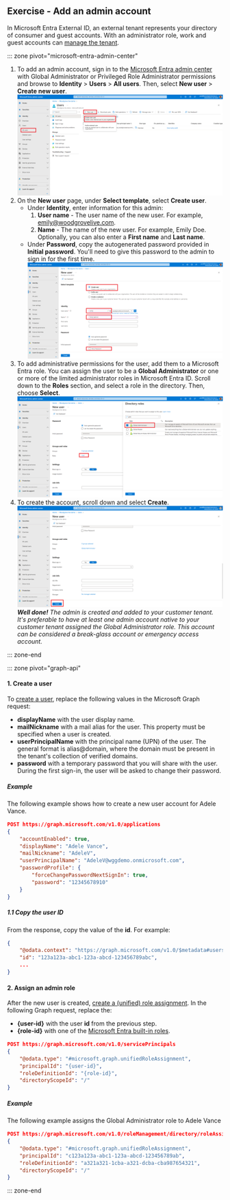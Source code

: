 ## Exercise - Add an admin account

In Microsoft Entra External ID, an external tenant represents your directory of consumer and guest accounts. With an administrator role, work and guest accounts can [manage the tenant](/entra/external-id/customers/quickstart-tenant-setup).

::: zone pivot="microsoft-entra-admin-center"

1. To add an admin account, sign in to the [Microsoft Entra admin center](https://entra.microsoft.com/) with Global Administrator or Privileged Role Administrator permissions and browse to **Identity** > **Users** > **All users**. Then, select **New user** > **Create new user**.
    ![alt text](../media/add-an-admin-account/1.png)
1. On the **New user** page, under **Select template**, select **Create user**. 
    - Under **Identity**, enter information for this admin: 
        1. **User name** - The user name of the new user. For example, emily@woodgrovelive.com. 
        1. **Name** - The name of the new user. For example, Emily Doe. Optionally, you can also enter a **First name** and **Last name**.
    -  Under **Password**, copy the autogenerated password provided in **Initial password**. You'll need to give this password to the admin to sign in for the first time.
    ![alt text](../media/add-an-admin-account/2.png)
1. To add administrative permissions for the user, add them to a Microsoft Entra role. You can assign the user to be a **Global Administrator** or one or more of the limited administrator roles in Microsoft Entra ID. Scroll down to the **Roles** section, and select a role in the directory. Then, choose **Select**.
    ![alt text](../media/add-an-admin-account/3.png)
1. To create the account, scroll down and select **Create**.
    ![alt text](../media/add-an-admin-account/4.png)
    ***Well done!** The admin is created and added to your customer tenant. It's preferable to have at least one admin account native to your customer tenant assigned the Global Administrator role. This account can be considered a break-glass account or emergency access account.*

::: zone-end

::: zone pivot="graph-api"

#### 1\. Create a user

To [create a user](/graph/api/user-post-users?view=graph-rest-1.0&tabs=http), replace the following values in the Microsoft Graph request:

- **displayName** with the user display name.
- **mailNickname** with a mail alias for the user. This property must be specified when a user is created.
- **userPrincipalName** with the principal name (UPN) of the user. The general format is alias@domain, where the domain must be present in the tenant's collection of verified domains.
- **password** with a temporary password that you will share with the user. During the first sign-in, the user will be asked to change their password.

##### Example

The following example shows how to create a new user account for Adele Vance.

```json
POST https://graph.microsoft.com/v1.0/applications
{
    "accountEnabled": true,
    "displayName": "Adele Vance",
    "mailNickname": "AdeleV",
    "userPrincipalName": "AdeleV@wggdemo.onmicrosoft.com",
    "passwordProfile": {
        "forceChangePasswordNextSignIn": true,
        "password": "12345678910"
    }
}
```

##### 1.1 Copy the user ID

From the response, copy the value of the **id**. For example:

```json
{
    "@odata.context": "https://graph.microsoft.com/v1.0/$metadata#users/$entity",
    "id": "123a123a-abc1-123a-abcd-123456789abc",
    ...
}        
```

#### 2\. Assign an admin role

After the new user is created, [create a (unified) role assignment](/graph/api/rbacapplication-post-roleassignments). In the following Graph request, replace the:

- **{user-id}** with the user **id** from the previous step.
- **{role-id}** with one of the [Microsoft Entra built-in roles](/entra/identity/role-based-access-control/permissions-reference).

```json
POST https://graph.microsoft.com/v1.0/servicePrincipals
{
    "@odata.type": "#microsoft.graph.unifiedRoleAssignment",
    "principalId": "{user-id}",
    "roleDefinitionId": "{role-id}",
    "directoryScopeId": "/"
}
```

##### Example

The following example assigns the Global Administrator role to Adele Vance

```json
POST https://graph.microsoft.com/v1.0/roleManagement/directory/roleAssignments
{
    "@odata.type": "#microsoft.graph.unifiedRoleAssignment",
    "principalId": "c123a123a-abc1-123a-abcd-123456789ab",
    "roleDefinitionId": "a321a321-1cba-a321-dcba-cba987654321",
    "directoryScopeId": "/"
}
```

::: zone-end
